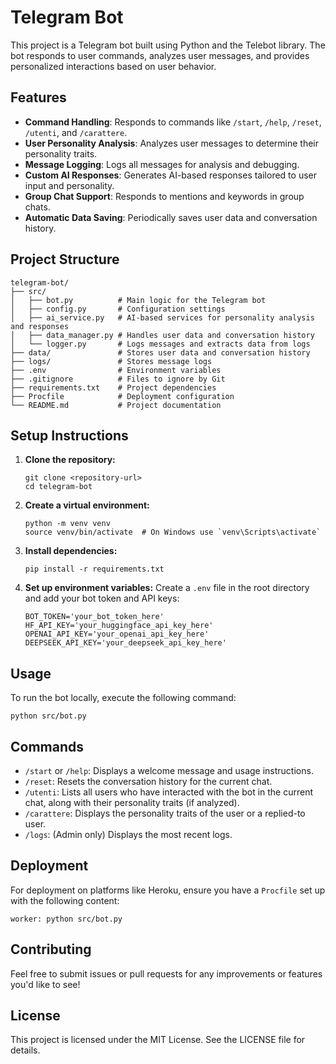 # Telegram Bot

This project is a Telegram bot built using Python and the Telebot library. The bot responds to user commands, analyzes user messages, and provides personalized interactions based on user behavior.

## Features

- **Command Handling**: Responds to commands like `/start`, `/help`, `/reset`, `/utenti`, and `/carattere`.
- **User Personality Analysis**: Analyzes user messages to determine their personality traits.
- **Message Logging**: Logs all messages for analysis and debugging.
- **Custom AI Responses**: Generates AI-based responses tailored to user input and personality.
- **Group Chat Support**: Responds to mentions and keywords in group chats.
- **Automatic Data Saving**: Periodically saves user data and conversation history.

## Project Structure

```
telegram-bot/
├── src/
│   ├── bot.py          # Main logic for the Telegram bot
│   ├── config.py       # Configuration settings
│   ├── ai_service.py   # AI-based services for personality analysis and responses
│   ├── data_manager.py # Handles user data and conversation history
│   └── logger.py       # Logs messages and extracts data from logs
├── data/               # Stores user data and conversation history
├── logs/               # Stores message logs
├── .env                # Environment variables
├── .gitignore          # Files to ignore by Git
├── requirements.txt    # Project dependencies
├── Procfile            # Deployment configuration
└── README.md           # Project documentation
```

## Setup Instructions

1. **Clone the repository:**

   ```
   git clone <repository-url>
   cd telegram-bot
   ```

2. **Create a virtual environment:**

   ```
   python -m venv venv
   source venv/bin/activate  # On Windows use `venv\Scripts\activate`
   ```

3. **Install dependencies:**

   ```
   pip install -r requirements.txt
   ```

4. **Set up environment variables:**
   Create a `.env` file in the root directory and add your bot token and API keys:
   ```
   BOT_TOKEN='your_bot_token_here'
   HF_API_KEY='your_huggingface_api_key_here'
   OPENAI_API_KEY='your_openai_api_key_here'
   DEEPSEEK_API_KEY='your_deepseek_api_key_here'
   ```

## Usage

To run the bot locally, execute the following command:

```
python src/bot.py
```

## Commands

- `/start` or `/help`: Displays a welcome message and usage instructions.
- `/reset`: Resets the conversation history for the current chat.
- `/utenti`: Lists all users who have interacted with the bot in the current chat, along with their personality traits (if analyzed).
- `/carattere`: Displays the personality traits of the user or a replied-to user.
- `/logs`: (Admin only) Displays the most recent logs.

## Deployment

For deployment on platforms like Heroku, ensure you have a `Procfile` set up with the following content:

```
worker: python src/bot.py
```

## Contributing

Feel free to submit issues or pull requests for any improvements or features you'd like to see!

## License

This project is licensed under the MIT License. See the LICENSE file for details.
